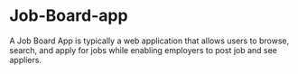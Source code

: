 # Job-Board-app
A Job Board App is  typically a web  application that allows users to browse, search, and apply for jobs while enabling employers to post job and see appliers.
